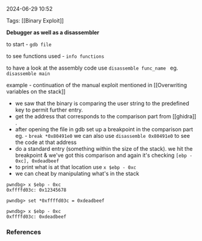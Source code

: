 
2024-06-29 10:52

Tags: [[Binary Exploit]] 

**Debugger as well as a disassembler** 

to start - `gdb file`

to see functions used - `info functions`

to have a look at the assembly code use `disassemble func_name `
eg. `disassemble main`

example - continuation of the manual exploit mentioned in [[Overwriting variables on the stack]]

- we saw that the binary is comparing the user string to the predefined key to permit further entry. 
- get the address that corresponds to the comparison part from [[ghidra]] .
- after opening the file in gdb set up a breakpoint in the comparison part
	eg. - `break *0x80491e0`
	we can also use `disassemble 0x80491e0` to see the code at that address 
- do a standard entry (something within the size of the stack). we hit the breakpoint & we've got this comparison and again it's checking `[ebp - 0xc], 0xdeadbeef`
- to print what is at that location use `x $ebp - 0xc`
- we can cheat by manipulating what's in the stack
```
pwndbg> x $ebp - 0xc
0xffffd03c: 0x12345678

pwndbg> set *0xffffd03c = 0xdeadbeef

pwndbg> x $ebp - 0xc
0xffffd03c: 0xdeadbeef
```
### References
